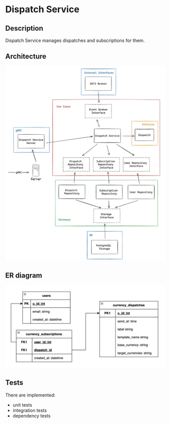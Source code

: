 # Dispatch Service

## Description

Dispatch Service manages dispatches and subscriptions for them.

## Architecture
![architecture](./docs/service-architecture.jpg)

## ER diagram
![er-diagram](./docs/er-diagram.png)

## Tests

There are implemented:
- unit tests
- integration tests
- dependency tests
